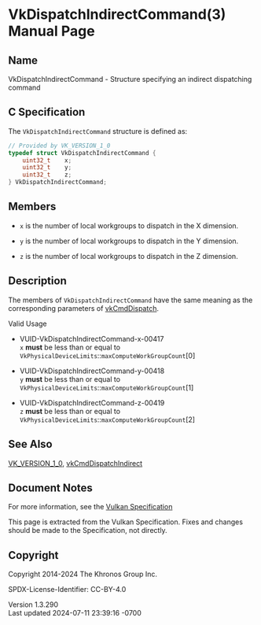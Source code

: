 # VkDispatchIndirectCommand(3) Manual Page

## Name

VkDispatchIndirectCommand - Structure specifying an indirect dispatching
command



## <a href="#_c_specification" class="anchor"></a>C Specification

The `VkDispatchIndirectCommand` structure is defined as:

``` c
// Provided by VK_VERSION_1_0
typedef struct VkDispatchIndirectCommand {
    uint32_t    x;
    uint32_t    y;
    uint32_t    z;
} VkDispatchIndirectCommand;
```

## <a href="#_members" class="anchor"></a>Members

- `x` is the number of local workgroups to dispatch in the X dimension.

- `y` is the number of local workgroups to dispatch in the Y dimension.

- `z` is the number of local workgroups to dispatch in the Z dimension.

## <a href="#_description" class="anchor"></a>Description

The members of `VkDispatchIndirectCommand` have the same meaning as the
corresponding parameters of [vkCmdDispatch](https://registry.khronos.org/vulkan/specs/1.3-extensions/man/html/vkCmdDispatch.html).

Valid Usage

- <a href="#VUID-VkDispatchIndirectCommand-x-00417"
  id="VUID-VkDispatchIndirectCommand-x-00417"></a>
  VUID-VkDispatchIndirectCommand-x-00417  
  `x` **must** be less than or equal to
  `VkPhysicalDeviceLimits`::`maxComputeWorkGroupCount`\[0\]

- <a href="#VUID-VkDispatchIndirectCommand-y-00418"
  id="VUID-VkDispatchIndirectCommand-y-00418"></a>
  VUID-VkDispatchIndirectCommand-y-00418  
  `y` **must** be less than or equal to
  `VkPhysicalDeviceLimits`::`maxComputeWorkGroupCount`\[1\]

- <a href="#VUID-VkDispatchIndirectCommand-z-00419"
  id="VUID-VkDispatchIndirectCommand-z-00419"></a>
  VUID-VkDispatchIndirectCommand-z-00419  
  `z` **must** be less than or equal to
  `VkPhysicalDeviceLimits`::`maxComputeWorkGroupCount`\[2\]

## <a href="#_see_also" class="anchor"></a>See Also

[VK_VERSION_1_0](https://registry.khronos.org/vulkan/specs/1.3-extensions/man/html/VK_VERSION_1_0.html),
[vkCmdDispatchIndirect](https://registry.khronos.org/vulkan/specs/1.3-extensions/man/html/vkCmdDispatchIndirect.html)

## <a href="#_document_notes" class="anchor"></a>Document Notes

For more information, see the <a
href="https://registry.khronos.org/vulkan/specs/1.3-extensions/html/vkspec.html#VkDispatchIndirectCommand"
target="_blank" rel="noopener">Vulkan Specification</a>

This page is extracted from the Vulkan Specification. Fixes and changes
should be made to the Specification, not directly.

## <a href="#_copyright" class="anchor"></a>Copyright

Copyright 2014-2024 The Khronos Group Inc.

SPDX-License-Identifier: CC-BY-4.0

Version 1.3.290  
Last updated 2024-07-11 23:39:16 -0700
